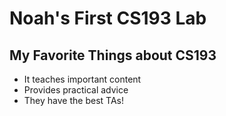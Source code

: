 # Noah's First CS193 Lab
## My Favorite Things about CS193
- It teaches important content
- Provides practical advice
- They have the best TAs!
